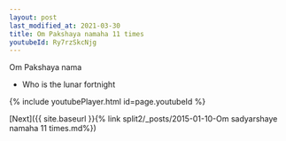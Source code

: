 ```yaml
---
layout: post
last_modified_at: 2021-03-30
title: Om Pakshaya namaha 11 times
youtubeId: Ry7rzSkcNjg
---
```

 
 
Om Pakshaya nama 
 
 -  Who is the lunar fortnight 
 
  
 
  
 
 
 
 
 
 


{% include youtubePlayer.html id=page.youtubeId %}
 
[Next]({{ site.baseurl }}{% link  split2/_posts/2015-01-10-Om sadyarshaye namaha 11 times.md%})
 
